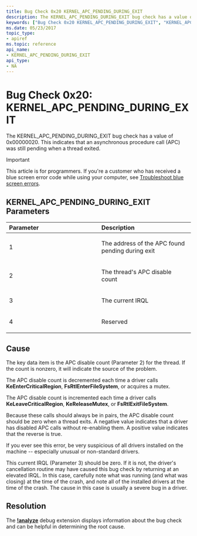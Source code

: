```yaml
---
title: Bug Check 0x20 KERNEL_APC_PENDING_DURING_EXIT
description: The KERNEL_APC_PENDING_DURING_EXIT bug check has a value of 0x00000020. This indicates that an asynchronous procedure call (APC) was still pending when a thread exited.
keywords: ["Bug Check 0x20 KERNEL_APC_PENDING_DURING_EXIT", "KERNEL_APC_PENDING_DURING_EXIT"]
ms.date: 05/23/2017
topic_type:
- apiref
ms.topic: reference
api_name:
- KERNEL_APC_PENDING_DURING_EXIT
api_type:
- NA
---
```


# Bug Check 0x20: KERNEL\_APC\_PENDING\_DURING\_EXIT


The KERNEL\_APC\_PENDING\_DURING\_EXIT bug check has a value of 0x00000020. This indicates that an asynchronous procedure call (APC) was still pending when a thread exited.

> [!IMPORTANT]
> This article is for programmers. If you're a customer who has received a blue screen error code while using your computer, see [Troubleshoot blue screen errors](https://www.windows.com/stopcode).


## KERNEL\_APC\_PENDING\_DURING\_EXIT Parameters


<table>
<colgroup>
<col width="50%" />
<col width="50%" />
</colgroup>
<thead>
<tr class="header">
<th align="left">Parameter</th>
<th align="left">Description</th>
</tr>
</thead>
<tbody>
<tr class="odd">
<td align="left"><p>1</p></td>
<td align="left"><p>The address of the APC found pending during exit</p></td>
</tr>
<tr class="even">
<td align="left"><p>2</p></td>
<td align="left"><p>The thread's APC disable count</p></td>
</tr>
<tr class="odd">
<td align="left"><p>3</p></td>
<td align="left"><p>The current IRQL</p></td>
</tr>
<tr class="even">
<td align="left"><p>4</p></td>
<td align="left"><p>Reserved</p></td>
</tr>
</tbody>
</table>

 

## Cause

The key data item is the APC disable count (Parameter 2) for the thread. If the count is nonzero, it will indicate the source of the problem.

The APC disable count is decremented each time a driver calls **KeEnterCriticalRegion**, **FsRtlEnterFileSystem**, or acquires a mutex.

The APC disable count is incremented each time a driver calls **KeLeaveCriticalRegion**, **KeReleaseMutex**, or **FsRtlExitFileSystem**.

Because these calls should always be in pairs, the APC disable count should be zero when a thread exits. A negative value indicates that a driver has disabled APC calls without re-enabling them. A positive value indicates that the reverse is true.

If you ever see this error, be very suspicious of all drivers installed on the machine -- especially unusual or non-standard drivers.

This current IRQL (Parameter 3) should be zero. If it is not, the driver's cancellation routine may have caused this bug check by returning at an elevated IRQL. In this case, carefully note what was running (and what was closing) at the time of the crash, and note all of the installed drivers at the time of the crash. The cause in this case is usually a severe bug in a driver.


## Resolution
The [**!analyze**](-analyze.md) debug extension displays information about the bug check and can be helpful in determining the root cause.
 

 




